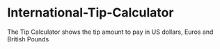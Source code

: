 # International-Tip-Calculator
The Tip Calculator shows the tip amount to pay in US dollars, Euros and British Pounds
